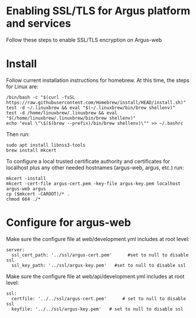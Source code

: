 # Enabling SSL/TLS for Argus platform and services

Follow these steps to enable SSL/TLS encryption on Argus-web

# Install

Follow current installation instructions for homebrew.
At this time, the steps for Linux are:

```
/bin/bash -c "$(curl -fsSL https://raw.githubusercontent.com/Homebrew/install/HEAD/install.sh)"
test -d ~/.linuxbrew && eval "$(~/.linuxbrew/bin/brew shellenv)"
test -d /home/linuxbrew/.linuxbrew && eval "$(/home/linuxbrew/.linuxbrew/bin/brew shellenv)"
echo "eval \"\$($(brew --prefix)/bin/brew shellenv)\"" >> ~/.bashrc
```

Then run:

```
sudo apt install libnss3-tools
brew install mkcert
```

To configure a local trusted certificate authority and certificates for localhost plus any other needed hostnames (argus-web, argus, etc.) run:

```
mkcert -install
mkcert -cert-file argus-cert.pem -key-file argus-key.pem localhost argus-web argus
cp ($mkcert -CAROOT)/* .
chmod 664 ./*
```

# Configure for argus-web

Make sure the configure file at web/development.yml includes at root level:

```
server:
  ssl_cert_path: '../ssl/argus-cert.pem'      #set to null to disable ssl
  ssl_key_path: '../ssl/argus-key.pem'   #set to null to disable ssl
```


Make sure the configure file at web/api/development.yml includes at root level:

```
ssl:
  certfile: '../../ssl/argus-cert.pem'      # set to null to disable ssl
  keyfile: '../../ssl/argus-key.pem'   # set to null to disable ssl
```
